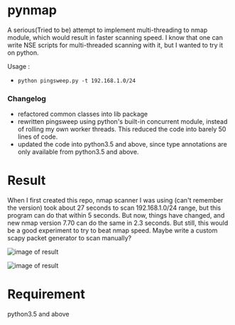 # pynmap
A serious(Tried to be) attempt to implement multi-threading to nmap module, which would result in faster scanning speed. I know that one can write NSE scripts for multi-threaded scanning with it, but I wanted to try it on python.

Usage :
- `python pingsweep.py -t 192.168.1.0/24`


### Changelog
- refactored common classes into lib package
- rewritten pingsweep using python's built-in concurrent module, instead of rolling my own worker threads. This reduced the code into barely 50 lines of code.
- updated the code into python3.5 and above, since type annotations are only available from python3.5 and above.


Result
======
When I first created this repo, nmap scanner I was using (can't remember the version) took about 27 seconds to scan 192.168.1.0/24 range, but this program can do that within 5 seconds. But now, things have changed, and new nmap version 7.70 can do the same in 2.3 seconds. But still, this would be a good experiment to try to beat nmap speed. Maybe write a custom scapy packet generator to scan manually?

![image of result](http://i.imgur.com/Im87Hj0.png)

![image of result](http://i.imgur.com/WZoEJTL.png)

Requirement
===========
python3.5 and above

